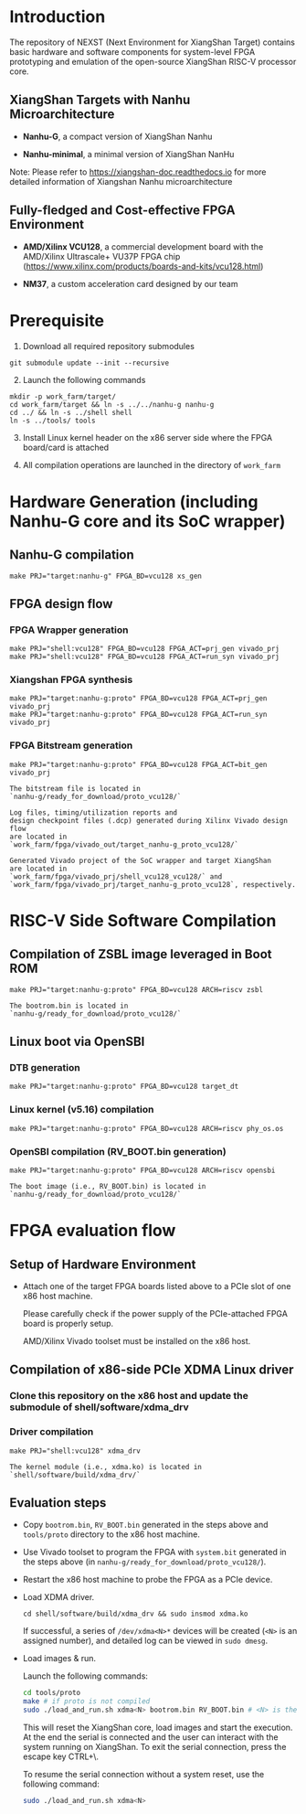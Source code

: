 # Introduction

The repository of NEXST (Next Environment for XiangShan Target) 
contains basic hardware and software components 
for system-level FPGA prototyping and emulation 
of the open-source XiangShan RISC-V processor core.

## XiangShan Targets with Nanhu Microarchitecture
- **Nanhu-G**, a compact version of XiangShan Nanhu   

- **Nanhu-minimal**, a minimal version of XiangShan NanHu

Note: Please refer to https://xiangshan-doc.readthedocs.io 
for more detailed information of Xiangshan Nanhu microarchitecture

## Fully-fledged and Cost-effective FPGA Environment
- **AMD/Xilinx VCU128**, a commercial development board with 
the AMD/Xilinx Ultrascale+ VU37P FPGA chip
(https://www.xilinx.com/products/boards-and-kits/vcu128.html) 

- **NM37**, a custom acceleration card designed by our team

# Prerequisite

1. Download all required repository submodules

`git submodule update --init --recursive`   

2. Launch the following commands

`mkdir -p work_farm/target/`    
`cd work_farm/target && ln -s ../../nanhu-g nanhu-g`   
`cd ../ && ln -s ../shell shell`   
`ln -s ../tools/ tools` 

3. Install Linux kernel header on the x86 server 
side where the FPGA board/card is attached

4. All compilation operations are launched in the directory of `work_farm`

# Hardware Generation (including Nanhu-G core and its SoC wrapper)

## Nanhu-G compilation

`make PRJ="target:nanhu-g" FPGA_BD=vcu128 xs_gen`

## FPGA design flow

### FPGA Wrapper generation   
`make PRJ="shell:vcu128" FPGA_BD=vcu128 FPGA_ACT=prj_gen vivado_prj`    
`make PRJ="shell:vcu128" FPGA_BD=vcu128 FPGA_ACT=run_syn vivado_prj`   

### Xiangshan FPGA synthesis  
`make PRJ="target:nanhu-g:proto" FPGA_BD=vcu128 FPGA_ACT=prj_gen vivado_prj`   
`make PRJ="target:nanhu-g:proto" FPGA_BD=vcu128 FPGA_ACT=run_syn vivado_prj`

### FPGA Bitstream generation  
`make PRJ="target:nanhu-g:proto" FPGA_BD=vcu128 FPGA_ACT=bit_gen vivado_prj`

    The bitstream file is located in   
    `nanhu-g/ready_for_download/proto_vcu128/`
    
    Log files, timing/utilization reports and 
    design checkpoint files (.dcp) generated during Xilinx Vivado design flow 
    are located in   
    `work_farm/fpga/vivado_out/target_nanhu-g_proto_vcu128/` 
    
    Generated Vivado project of the SoC wrapper and target XiangShan 
    are located in  
    `work_farm/fpga/vivado_prj/shell_vcu128_vcu128/` and   
    `work_farm/fpga/vivado_prj/target_nanhu-g_proto_vcu128`, respectively.   

# RISC-V Side Software Compilation

## Compilation of ZSBL image leveraged in Boot ROM

`make PRJ="target:nanhu-g:proto" FPGA_BD=vcu128 ARCH=riscv zsbl`   

    The bootrom.bin is located in
    `nanhu-g/ready_for_download/proto_vcu128/`

## Linux boot via OpenSBI

### DTB generation
`make PRJ="target:nanhu-g:proto" FPGA_BD=vcu128 target_dt`   

### Linux kernel (v5.16) compilation
`make PRJ="target:nanhu-g:proto" FPGA_BD=vcu128 ARCH=riscv phy_os.os`   

### OpenSBI compilation (RV_BOOT.bin generation)
`make PRJ="target:nanhu-g:proto" FPGA_BD=vcu128 ARCH=riscv opensbi`   

    The boot image (i.e., RV_BOOT.bin) is located in
    `nanhu-g/ready_for_download/proto_vcu128/`

# FPGA evaluation flow

## Setup of Hardware Environment

- Attach one of the target FPGA boards listed above 
  to a PCIe slot of one x86 host machine. 
  
  Please carefully check if the power supply of the PCIe-attached FPGA board is properly setup.

  AMD/Xilinx Vivado toolset must be installed on the x86 host.

## Compilation of x86-side PCIe XDMA Linux driver

### Clone this repository on the x86 host and update the submodule of shell/software/xdma_drv

### Driver compilation

`make PRJ="shell:vcu128" xdma_drv`   

    The kernel module (i.e., xdma.ko) is located in
    `shell/software/build/xdma_drv/`

## Evaluation steps

- Copy `bootrom.bin`, `RV_BOOT.bin` generated in the steps above and `tools/proto` directory to the x86 host machine.

- Use Vivado toolset to program the FPGA with `system.bit` generated in the steps above (in `nanhu-g/ready_for_download/proto_vcu128/`).

- Restart the x86 host machine to probe the FPGA as a PCIe device.

- Load XDMA driver.

    `cd shell/software/build/xdma_drv && sudo insmod xdma.ko`

    If successful, a series of `/dev/xdma<N>*` devices will be created (`<N>` is an assigned number), and detailed log can be viewed in `sudo dmesg`.

- Load images & run.

    Launch the following commands:
    ```sh
    cd tools/proto
    make # if proto is not compiled
    sudo ./load_and_run.sh xdma<N> bootrom.bin RV_BOOT.bin # <N> is the assigned xdma device number
    ```

    This will reset the XiangShan core, load images and start the execution. At the end the serial is connected and the user can interact with the system running on XiangShan. To exit the serial connection, press the escape key CTRL+\\.

    To resume the serial connection without a system reset, use the following command:

    ```sh
    sudo ./load_and_run.sh xdma<N>
    ```
